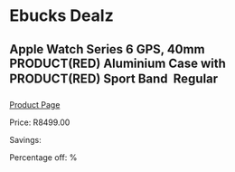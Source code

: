 
# Ebucks Dealz
## Apple Watch Series 6 GPS, 40mm PRODUCT(RED) Aluminium Case with PRODUCT(RED) Sport Band  Regular
[Product Page](https://www.ebucks.com/web/shop/productSelected.do?prodId=1086454318&catId=1158502875)

Price: R8499.00

Savings: 

Percentage off: %
	